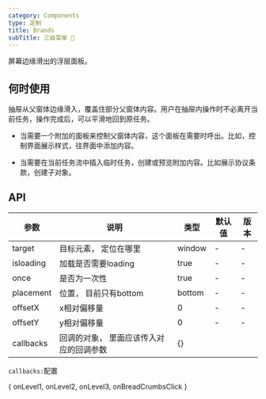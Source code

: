 ```yaml
---
category: Components
type: 定制
title: Brands
subTitle: 三级菜单 🚗
---
```


屏幕边缘滑出的浮层面板。

## 何时使用
抽屉从父窗体边缘滑入，覆盖住部分父窗体内容。用户在抽屉内操作时不必离开当前任务，操作完成后，可以平滑地回到原任务。

- 当需要一个附加的面板来控制父窗体内容，这个面板在需要时呼出。比如，控制界面展示样式，往界面中添加内容。

- 当需要在当前任务流中插入临时任务，创建或预览附加内容。比如展示协议条款，创建子对象。


## API
| 参数           | 说明                     | 类型                                   | 默认值        | 版本   |
| -------------- | ------------------------ | -------------------------------------- | ------------- | ------ |
|target|目标元素， 定位在哪里|window|-|-
|isloading|加载是否需要loading|true|-|-|
|once|是否为一次性|true|-|-|
|placement|位置， 目前只有bottom|bottom|-|-|
|offsetX|x相对偏移量|0|-|-|
|offsetY|y相对偏移量|0|-|-|
|callbacks|回调的对象， 里面应该传入对应的回调参数| {}|||
`callbacks:`配置

 {
    onLevel1,
    onLevel2,
    onLevel3,
    onBreadCrumbsClick
}